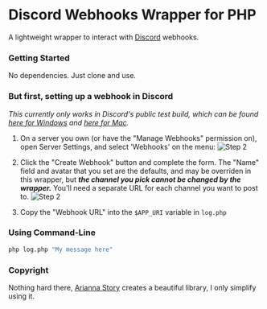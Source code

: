 Discord Webhooks Wrapper for PHP
====

A lightweight wrapper to interact with [Discord](https://discordapp.com) webhooks.

### Getting Started
No dependencies. Just clone and use.

### But first, setting up a webhook in Discord
*This currently only works in Discord's public test build, which can be found [here for Windows](https://discordapp.com/api/download/ptb?platform=win) and [here for Mac](https://discordapp.com/api/download/ptb?platform=osx).*

1. On a server you own (or have the "Manage Webhooks" permission on), open Server Settings, and select 'Webhooks' on the menu: ![Step 2](http://i.imgur.com/jovnbVO.png)

2. Click the "Create Webhook" button and complete the form. The "Name" field and avatar that you set are the defaults, and may be overriden in this wrapper, but ***the channel you pick cannot be changed by the wrapper.*** You'll need a separate URL for each channel you want to post to. ![Step 2](http://i.imgur.com/u8CcmE6.png)

3. Copy the "Webhook URL" into the ```$APP_URI``` variable in ```log.php``` 

### Using Command-Line 
```bash
php log.php "My message here"
```

### Copyright

Nothing hard there, [Arianna Story](https://github.com/AuroraAri/Discord-Webhooks-PHP) creates a beautiful library, I only simplify using it.

